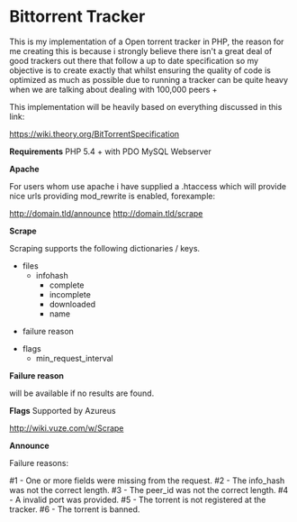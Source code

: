 Bittorrent Tracker
=================

This is my implementation of a Open torrent tracker in PHP, the reason for me creating this is because i strongly believe
there isn't a great deal of good trackers out there that follow a up to date specification so my objective is to create exactly that whilst ensuring the quality of code is optimized as much as possible due to running a tracker can be quite heavy
when we are talking about dealing with 100,000 peers +

This implementation will be heavily based on everything discussed in this link:

https://wiki.theory.org/BitTorrentSpecification

<b>Requirements</b>
PHP 5.4 + with PDO
MySQL
Webserver 

<b>Apache</b>

For users whom use apache i have supplied a .htaccess which will provide nice urls providing mod_rewrite is enabled, forexample:

http://domain.tld/announce
http://domain.tld/scrape

<b>Scrape</b>

Scraping supports the following dictionaries / keys.
 
 + files
   + infohash
     - complete
     - incomplete
     - downloaded
     - name
 - failure reason
 + flags
     - min_request_interval
    
<b>Failure reason</b> 

will be available if no results are found.

<b>Flags</b> Supported by Azureus

http://wiki.vuze.com/w/Scrape

<b>Announce</b>

Failure reasons:

 #1 - One or more fields were missing from the request.
 #2 - The info_hash was not the correct length.
 #3 - The peer_id was not the correct length.
 #4 - A invalid port was provided.
 #5 - The torrent is not registered at the tracker.
 #6 - The torrent is banned.
